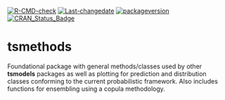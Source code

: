 
[![R-CMD-check](https://github.com/tsmodels/tsmethods/workflows/R-CMD-check/badge.svg)](https://github.com/tsmodels/tsmethods/actions)
[![Last-changedate](https://img.shields.io/badge/last%20change-2024--03--17-yellowgreen.svg)](/commits/master)
[![packageversion](https://img.shields.io/badge/Package%20version-1.0.1-orange.svg?style=flat-square)](commits/master)
[![CRAN_Status_Badge](https://www.r-pkg.org/badges/version/tsmethods)](https://cran.r-project.org/package=tsmethods)

# tsmethods

Foundational package with general methods/classes used by other
**tsmodels** packages as well as plotting for prediction and
distribution classes conforming to the current probabilistic framework.
Also includes functions for ensembling using a copula methodology.

